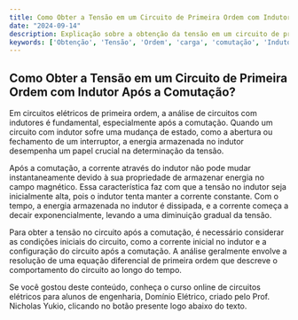 ```yaml
---
title: Como Obter a Tensão em um Circuito de Primeira Ordem com Indutor Após a Comutação?
date: "2024-09-14"
description: Explicação sobre a obtenção da tensão em um circuito de primeira ordem com indutor após a comutação.
keywords: ['Obtenção', 'Tensão', 'Ordem', 'carga', 'comutação', 'Indutor', 'Energia']
---
```


## Como Obter a Tensão em um Circuito de Primeira Ordem com Indutor Após a Comutação?

Em circuitos elétricos de primeira ordem, a análise de circuitos com indutores é fundamental, especialmente após a comutação. Quando um circuito com indutor sofre uma mudança de estado, como a abertura ou fechamento de um interruptor, a energia armazenada no indutor desempenha um papel crucial na determinação da tensão.

Após a comutação, a corrente através do indutor não pode mudar instantaneamente devido à sua propriedade de armazenar energia no campo magnético. Essa característica faz com que a tensão no indutor seja inicialmente alta, pois o indutor tenta manter a corrente constante. Com o tempo, a energia armazenada no indutor é dissipada, e a corrente começa a decair exponencialmente, levando a uma diminuição gradual da tensão.

Para obter a tensão no circuito após a comutação, é necessário considerar as condições iniciais do circuito, como a corrente inicial no indutor e a configuração do circuito após a comutação. A análise geralmente envolve a resolução de uma equação diferencial de primeira ordem que descreve o comportamento do circuito ao longo do tempo.

Se você gostou deste conteúdo, conheça o curso online de circuitos elétricos para alunos de engenharia, Domínio Elétrico, criado pelo Prof. Nicholas Yukio, clicando no botão presente logo abaixo do texto.